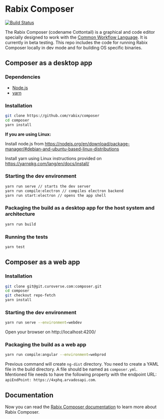 

# Rabix Composer
[![Build Status](https://travis-ci.org/rabix/composer.svg?branch=master)](https://travis-ci.org/rabix/composer)


The Rabix Composer (codename Cottontail) is a graphical and code editor specially designed to work with the [Common Workflow Language](https://github.com/common-workflow-language/common-workflow-language). It is currently in beta testing. This repo includes the code for running Rabix Composer locally in dev mode and for building OS specific binaries.

## Composer as a desktop app

### Dependencies

- [Node.js](https://nodejs.org/en/)
- [yarn](https://yarnpkg.com/en/)

### Installation

```bash
git clone https://github.com/rabix/composer
cd composer
yarn install
```

**If you are using Linux:**

Install node.js from https://nodejs.org/en/download/package-manager/#debian-and-ubuntu-based-linux-distributions

Install yarn using Linux instructions provided on https://yarnpkg.com/lang/en/docs/install/

### Starting the dev environment
```bash
yarn run serve // starts the dev server
yarn run compile:electron // compiles electron backend
yarn run start:electron // opens the app shell
```

### Packaging the build as a desktop app for the host system and architecture
```bash
yarn run build
```

### Running the tests
```bash
yarn test
```

## Composer as a web app

### Installation

```bash
git clone git@git.curoverse.com:composer.git
cd composer
git checkout repo-fetch
yarn install
```

### Starting the dev environment

```bash
yarn run serve --environment=webdev
```
Open your browser on http://localhost:4200/

### Packaging the build as a web app

```bash
yarn run compile:angular --environment=webprod
```
Previous command will create `ng-dist` directory. You need to create a YAML file in the build directory. A file should be named as `composer.yml`. Mentioned file needs to have the following property with the endpoint URL: `apiEndPoint: https://4xphq.arvadosapi.com`.


## Documentation

Now you can read the [Rabix Composer documentation](https://github.com/rabix/composer/wiki) to learn more about Rabix Composer.

